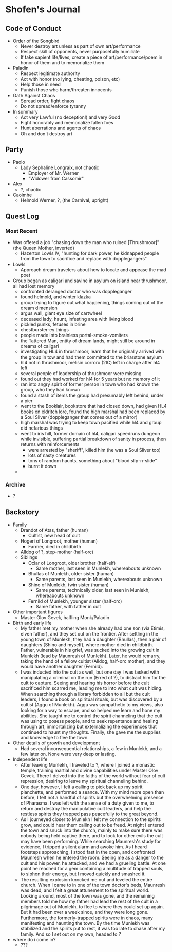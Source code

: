 # Shofen's Journal
## Code of Conduct
- Order of the Songbird
    - Never destroy art unless as part of own art/performance
    - Respect skill of opponents, never purposefully humiliate
    - If take sapient life/lives, create a piece of art/performance/poem in honor of them and to memorialize them
- Paladin
    - Respect legitimate authority
    - Act with honor (no lying, cheating, poison, etc)
    - Help those in need
    - Punish those who harm/threaten innocents
- Oath Against Chaos
    - Spread order, fight chaos
    - Do not spread/enforce tyranny
- In summary
    - Act very Lawful (no deception!) and very Good
    - Fight honorably and memorialize fallen foes
    - Hunt aberrations and agents of chaos
    - Oh and don't destroy art

## Party
- Paolo
    - Lady Sephaline Longraix, not chaotic
        - Employer of Mr. Werner
        - "Widower from Cassomir"
- Alex
    - ?, chaotic
- Caoimhe
    - Helmold Werner, ?, (the Carnival, upright)

## Quest Log
### Most Recent
- Was offered a job "chasing down the man who ruined [Thrushmoor]" (the Queen Mother, inverted)
    - Hazerton Lowls IV, "hunting for dark power, he kidnapped people from the town to sacrifice and replace with dopplegangers"
- Lowls
    - Approach dream travelers about how to locate and appease the mad poet
- Group began as caligari and savine in asylum on island near thrushmoor, all had lost memory
    - confronted deranged doctor who was doppleganger
    - found helmold, and winter klazka
    - group trying to figure out what happening, things coming out of the dream dimension
    - argus wall, giant eye size of cartwheel
    - deceased lady, haunt, infesting area with living blood
    - pickled punks, fetuses in brine
    - chestburster-ey things
    - people made into brainless portal-smoke-vomiters
    - the Tattered Man, entity of dream lands, might still be around in dreams of caligari
    - investigating HL4 in thrushmoor, learn that he originally arrived with the group in tow and had them committed to the briarstone asylum
    - hl4 not in thrushmoor, melisin corroro (2IC) left in charge after hl4 left
    - several people of leadership of thrushmoor were missing
    - found out they had worked for hl4 for 5 years but no memory of it
    - ran into angry spirit of former person in town who had known the group, who they had known
    - found a stash of items the group had presumably left behind, under a pier
    - went to the Booklair, bookstore that had closed down, had given HL4 books on eldritch lore, found the high marshal had been replaced by a Soul Sliver (doppleganger that comes out of a mirror)
    - high marshal was trying to keep town pacified while hl4 and group did nefarious things
    - went to iris hill, former domain of hl4, caligari speedruns dungeon while invisible, suffering partial breakdown of sanity in process, then returns with reinforcements
        - were arrested by "sheriff", killed him (he was a Soul Sliver too)
        - lots of nasty creatures
        - tons of random haunts, something about "blood slip-n-slide"
        - burnt it down
    - 

### Archive
- ?

## Backstory
- Family
    - Drandot of Atas, father (human)
        - Cultist, new head of cult
    - Hogeri of Longroot, mother (human)
        - Farmer, died in childbirth
    - Alldog of ?, step-mother (half-orc)
    - Siblings
        - Oclar of Longroot, older brother (half-elf)
            - Same mother, last seen in Munlekh, whereabouts unknown
        - Bhullas of Munlekh, older sister (human)
            - Same parents, last seen in Munlekh, whereabouts unknown
        - Shino of Munlekh, twin sister (human)
            - Same parents, technically older, last seen in Munlekh, whereabouts unknown
        - Fernild of Munlekh, younger sister (half-orc)
            - Same father, with father in cult
- Other important figures
    - Master Olov Gevek, halfling Monk/Paladin
- Birth and early life
    - My father met my mother when she already had one son (via Etimis, elven father), and they set out on the frontier. After settling in the young town of Munlekh, they had a daughter (Bhullas), then a pair of daughters (Shino and myself), where mother died in childbirth. Father, vulnerable in his grief, was sucked into the growing cult in Munlekh (lead by Maunresh of Munlekh). Later, he would remarry, taking the hand of a fellow cultist (Alldog, half-orc mother), and they would have another daughter (Fernild).
    - I was inducted into the cult as well, but one day I was tasked with manipulating a criminal on the run (Erred of ?), to distract him for the cult to capture. Seeing and hearing his horror before the cult sacrificed him scarred me, leading me to into what cult was hiding. When searching through a library forbidden to all but the cult leaders, I found a book on spiritual rituals, but was discovered by a cultist (Aggu of Munlekh). Aggu was sympathetic to my views, also looking for a way to escape, and so helped me learn and hone my abilities. She taught me to control the spirit channeling that the cult was using to posess people, and to seek repentance and healing through art, immortalizing but externalizing the experiences that continued to haunt my thoughts. Finally, she gave me the supplies and knowledge to flee the town.
- Other details of growth and development
    - Had several inconsequential relationships, a few in Munlekh, and a few later on. None were very deep or lasting.
- Independent life
    - After leaving Munlekh, I traveled to ?, where I joined a monastic temple, training martial and divine capabilities under Master Olov Gevek. There I delved into the faiths of the world without fear of cult repression, desiring to leave my spiritual channeling behind.
    - One day, however, I felt a calling to pick back up my spirit planchette, and performed a seance. With my mind more open than before, I felt not a handful of spirits but the overwhelming presence of Pharasma. I was left with the sense of a duty given to me, to return and destroy the manipulative cult leaders, and help the restless spirits they trapped pass peacefully to the great beyond.
    - As I journeyed closer to Munlekh I felt my connection to the spirits grow, and could hear them calling out to be freed. At night I entered the town and snuck into the church, mainly to make sure there was nobody being held captive there, and to look for other evils the cult may have been performing. While searching Maunresh's study for evidence, I tripped a silent alarm and awoke him. As I heard footsteps approaching, I stood fast in the open, and confronted Maunresh when he entered the room. Seeing me as a danger to the cult and his power, he attacked, and we had a grueling battle. At one point he reached for a gem containing a multitude of trapped souls, to siphon their energy, but I moved quickly and smashed it.
    - The resulting explosion knocked me out and leveled the entire church. When I came to in one of the town doctor's beds, Maunresh was dead, and I felt a great attunement to the spiritual world. Looking around, most of the town was gone, and the remaining members told me how my father had lead the rest of the cult in a pilgrimage out of Munlekh, to flee to where they could set up again. But it had been over a week since, and they were long gone. Furthermore, the formerly-trapped spirits were in chaos, many manifesting and haunting the town. By the time Munlekh was stabilized and the spirits put to rest, it was too late to chase after my family. And so I set out on my own, headed to ?
- where do i come in?
    - ???
